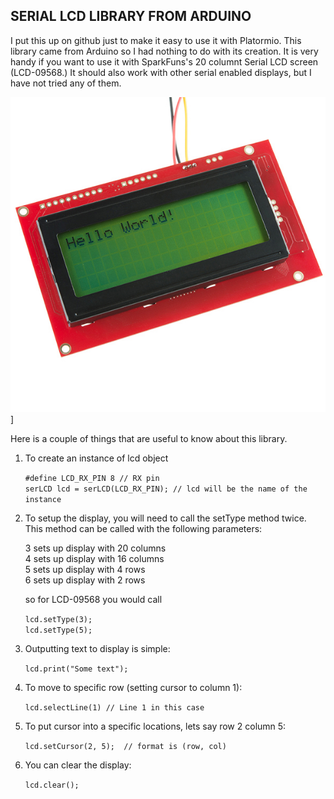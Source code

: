 ## SERIAL LCD LIBRARY FROM ARDUINO

I put this up on github just to make it easy to use it with Platormio.  This library came from Arduino so I had nothing to do with its creation.  It is very handy if you want to use it with SparkFuns's 20 columnt Serial LCD screen (LCD-09568.)  It should also work with other serial enabled displays, but I have not tried any of them.

![LCD-09568](/doc/readme-assets/LCD-09568.jpg)]

Here is a couple of things that are useful to know about this library.

1. To create an instance of lcd object

    `#define LCD_RX_PIN 8 // RX pin` <br>
    `serLCD lcd = serLCD(LCD_RX_PIN); // lcd will be the name of the instance`

2. To setup the display, you will need to call the setType method twice.  This method can be called with the following parameters:

    3 sets up display with 20 columns <br>
    4 sets up display with 16 columns <br>
    5 sets up display with 4 rows <br>
    6 sets up display with 2 rows <br>

    so for LCD-09568 you would call

    `lcd.setType(3);`<br>
    `lcd.setType(5);`

3. Outputting text to display is simple:<br>

    `lcd.print("Some text");`

4. To move to specific row (setting cursor to column 1):<br>

    `lcd.selectLine(1) // Line 1 in this case`

5. To put cursor into a specific locations, lets say row 2 column 5: <br>

    `lcd.setCursor(2, 5);  // format is (row, col)`

6. You can clear the display:<br>

    `lcd.clear();`
